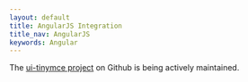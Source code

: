 ```yaml
---
layout: default
title: AngularJS Integration
title_nav: AngularJS
keywords: Angular
---
```



The [ui-tinymce project](https://github.com/angular-ui/ui-tinymce) on Github is being actively maintained.